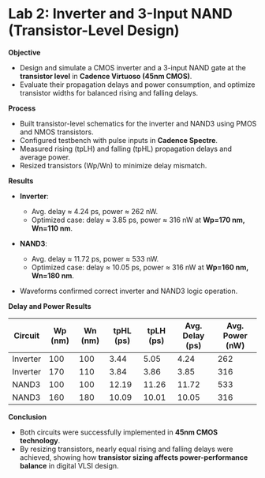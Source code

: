 # Lab 2: Inverter and 3-Input NAND (Transistor-Level Design)

**Objective**  
- Design and simulate a CMOS inverter and a 3-input NAND gate at the **transistor level** in **Cadence Virtuoso (45nm CMOS)**.  
- Evaluate their propagation delays and power consumption, and optimize transistor widths for balanced rising and falling delays.

**Process**  
- Built transistor-level schematics for the inverter and NAND3 using PMOS and NMOS transistors.  
- Configured testbench with pulse inputs in **Cadence Spectre**.  
- Measured rising (tpLH) and falling (tpHL) propagation delays and average power.  
- Resized transistors (Wp/Wn) to minimize delay mismatch.  

**Results**  
- **Inverter**:  
  - Avg. delay ≈ 4.24 ps, power ≈ 262 nW.  
  - Optimized case: delay ≈ 3.85 ps, power ≈ 316 nW at **Wp=170 nm, Wn=110 nm**.  

- **NAND3**:  
  - Avg. delay ≈ 11.72 ps, power ≈ 533 nW.  
  - Optimized case: delay ≈ 10.05 ps, power ≈ 316 nW at **Wp=160 nm, Wn=180 nm**.  

- Waveforms confirmed correct inverter and NAND3 logic operation.     

**Delay and Power Results**

| Circuit   | Wp (nm) | Wn (nm) | tpHL (ps) | tpLH (ps) | Avg. Delay (ps) | Avg. Power (nW) |
|-----------|---------|---------|-----------|-----------|-----------------|-----------------|
| Inverter  | 100     | 100     | 3.44      | 5.05      | 4.24            | 262             |
| Inverter  | 170     | 110     | 3.84      | 3.86      | 3.85            | 316             |
| NAND3     | 100     | 100     | 12.19     | 11.26     | 11.72           | 533             |
| NAND3     | 160     | 180     | 10.09     | 10.01     | 10.05           | 316             |
  
**Conclusion**  
- Both circuits were successfully implemented in **45nm CMOS technology**.  
- By resizing transistors, nearly equal rising and falling delays were achieved, showing how **transistor sizing affects power-performance balance** in digital VLSI design.  
